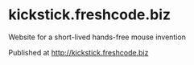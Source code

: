 # kickstick.freshcode.biz
Website for a short-lived hands-free mouse invention

Published at http://kickstick.freshcode.biz
